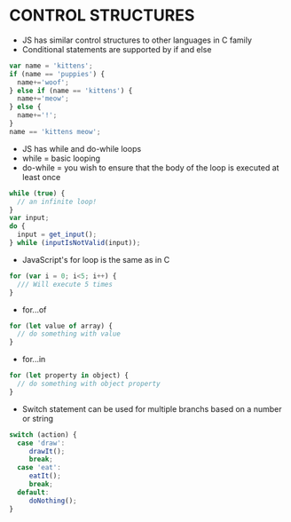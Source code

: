 # CONTROL STRUCTURES

* JS has similar control structures to other languages in C family
* Conditional statements are supported by if and else
```javascript
var name = 'kittens';
if (name == 'puppies') {
  name+='woof';
} else if (name == 'kittens') {
  name+='meow';
} else {
  name+='!';
}
name == 'kittens meow';
```
* JS has while and do-while loops
 * while = basic looping
 * do-while = you wish to ensure that the body of the loop is executed at least once
 ```javascript
 while (true) {
   // an infinite loop!
 }
 var input;
 do {
   input = get_input();
 } while (inputIsNotValid(input));
 ```
* JavaScript's for loop is the same as in C
```javascript
for (var i = 0; i<5; i++) {
  /// Will execute 5 times
}
```

* for...of
```javascript
for (let value of array) {
  // do something with value
}
```

* for...in
```javascript
for (let property in object) {
  // do something with object property
}
```

* Switch statement can be used for multiple branchs based on a number or string
```javascript
switch (action) {
  case 'draw':
     drawIt();
     break;
  case 'eat':
     eatIt();
     break;
  default:
     doNothing();
}
```
